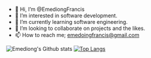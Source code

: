 - 👋 Hi, I’m @EmediongFrancis
- 👀 I’m interested in software development.
- 🌱 I’m currently learning software engineering.
- 💞️ I’m looking to collaborate on projects and the likes.
- 📫 How to reach me; emedoingfrancis@gmail.com


![Emediong's Github stats](https://github-readme-stats.vercel.app/api?username=emediongfrancis)
[![Top Langs](https://github-readme-stats.vercel.app/api/top-langs/?username=anuraghazra)](https://github.com/anuraghazra/github-readme-stats)

<!---
EmediongFrancis/EmediongFrancis is a ✨ special ✨ repository because its `README.md` (this file) appears on your GitHub profile.
You can click the Preview link to take a look at your changes.
--->
